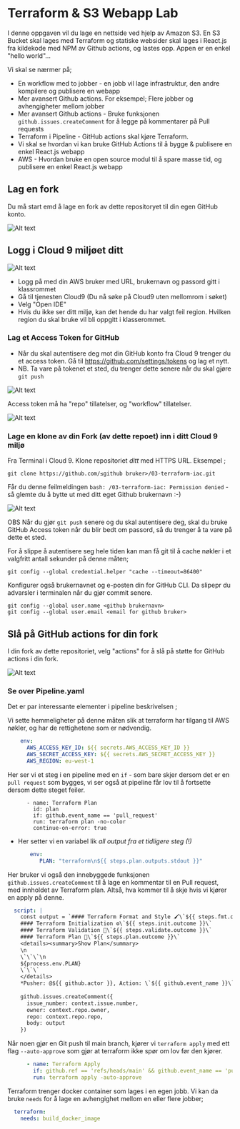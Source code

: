 # Terraform &  S3 Webapp Lab

I denne oppgaven vil du lage en nettside ved hjelp av Amazon S3. En S3 Bucket skal lages med Terraform og statiske websider skal 
lages i React.js fra kildekode med NPM av Github actions, og lastes opp. Appen er en enkel "hello world"...

Vi skal se nærmer på; 

* En workflow med to jobber - en jobb vil lage infrastruktur, den andre kompilere og publisere en webapp
* Mer avansert Github actions. For eksempel; Flere jobber og avhengigheter mellom jobber
* Mer avansert Github actions - Bruke funksjonen ```github.issues.createComment``` for å legge på kommentarer på Pull requests 
* Terraform i Pipeline - GitHub actions skal kjøre Terraform. 
* Vi skal se hvordan vi kan bruke GitHub Actions til å bygge & publisere en enkel React.js webapp
* AWS - Hvordan bruke en open source modul til å spare masse tid, og publisere en enkel React.js webapp

## Lag en fork

Du må start emd å lage en fork av dette repositoryet til din egen GitHub konto.

![Alt text](img/fork.png  "a title")

## Logg i Cloud 9 miljøet ditt

![Alt text](img/aws_login.png  "a title")

* Logg på med din AWS bruker med URL, brukernavn og passord gitt i klassrommet
* Gå til tjenesten Cloud9 (Du nå søke på Cloud9 uten mellomrom i søket)
* Velg "Open IDE"
* Hvis du ikke ser ditt miljø, kan det hende du har valgt feil region. Hvilken region du skal bruke vil bli oppgitt i klasserommet.

### Lag et Access Token for GitHub

* Når du skal autentisere deg mot din GitHub konto fra Cloud 9 trenger du et access token.  Gå til  https://github.com/settings/tokens og lag et nytt.
* NB. Ta vare på tokenet et sted, du trenger dette senere når du skal gjøre ```git push```

![Alt text](img/generate.png  "a title")

Access token må ha "repo" tillatelser, og "workflow" tillatelser.

![Alt text](img/new_token.png  "a title")

### Lage en klone av din Fork (av dette repoet) inn i ditt Cloud 9 miljø

Fra Terminal i Cloud 9. Klone repositoriet *ditt* med HTTPS URL. Eksempel ;

```
git clone https://github.com/≤github bruker>/03-terraform-iac.git
```

Får du denne feilmeldingen ```bash: /03-terraform-iac: Permission denied``` - så glemte du å bytte ut <github bruker> med
ditt eget Github brukernavn :-)

![Alt text](img/clone.png  "a title")

OBS Når du gjør ```git push``` senere og du skal autentisere deg, skal du bruke GitHub Access token når du blir bedt om passord,
så du trenger å ta vare på dette et sted.

For å slippe å autentisere seg hele tiden kan man få git til å cache nøkler i et valgfritt
antall sekunder på denne måten;

```shell
git config --global credential.helper "cache --timeout=86400"
```

Konfigurer også brukernavnet og e-posten din for GitHub CLI. Da slipepr du advarsler i terminalen
når du gjør commit senere.

````shell
git config --global user.name <github brukernavn>
git config --global user.email <email for github bruker>

````

## Slå på GitHub actions for din fork 

I din fork av dette repositoriet, velg "actions" for å slå på støtte for GitHub actions i din fork.

![Alt text](img/7.png "3")


### Se over Pipeline.yaml

Det er par interessante elementer i pipeline beskrivelsen ;  

Vi sette hemmeligheter på denne måten slik at terraform har tilgang til AWS nøkler, og har de rettighetene som er nødvendig. 

```yaml
    env:
      AWS_ACCESS_KEY_ID: ${{ secrets.AWS_ACCESS_KEY_ID }}
      AWS_SECRET_ACCESS_KEY: ${{ secrets.AWS_SECRET_ACCESS_KEY }}
      AWS_REGION: eu-west-1
```

Her ser vi et steg i en pipeline med en ```if``` - som bare skjer dersom det er en ```pull request``` som bygges, vi ser også at 
pipeline får lov til å fortsette dersom dette steget feiler.
```
      - name: Terraform Plan
        id: plan
        if: github.event_name == 'pull_request'
        run: terraform plan -no-color
        continue-on-error: true
```

* Her setter vi en variabel lik _all output fra et tidligere steg (!)_   

```yaml
       env:
          PLAN: "terraform\n${{ steps.plan.outputs.stdout }}"
```

Her bruker vi også den innebyggede funksjonen  ```github.issues.createComment``` til å lage en kommentar til en Pull request, med innholdet av Terraform plan. Altså, hva kommer til å skje hvis vi kjører en apply på denne.

```yaml
  script: |
    const output = `#### Terraform Format and Style 🖌\`${{ steps.fmt.outcome }}\`
    #### Terraform Initialization ⚙️\`${{ steps.init.outcome }}\`
    #### Terraform Validation 🤖\`${{ steps.validate.outcome }}\`
    #### Terraform Plan 📖\`${{ steps.plan.outcome }}\`
    <details><summary>Show Plan</summary>
    \n
    \`\`\`\n
    ${process.env.PLAN}
    \`\`\`
    </details>
    *Pusher: @${{ github.actor }}, Action: \`${{ github.event_name }}\`*`;
    
    github.issues.createComment({
      issue_number: context.issue.number,
      owner: context.repo.owner,
      repo: context.repo.repo,
      body: output
    })
```

Når noen gjør en Git push til main branch, kjører vi ```terraform apply``` med ett flag ```--auto-approve``` som gjør at terraform ikke 
spør om lov før den kjører.

```yaml
      - name: Terraform Apply
        if: github.ref == 'refs/heads/main' && github.event_name == 'push'
        run: terraform apply -auto-approve
```

Terraform trenger docker container som lages i en egen jobb. 
Vi kan da bruke ```needs``` for å lage en avhengighet mellom en eller flere jobber; 

```yaml
  terraform:
    needs: build_docker_image
```
